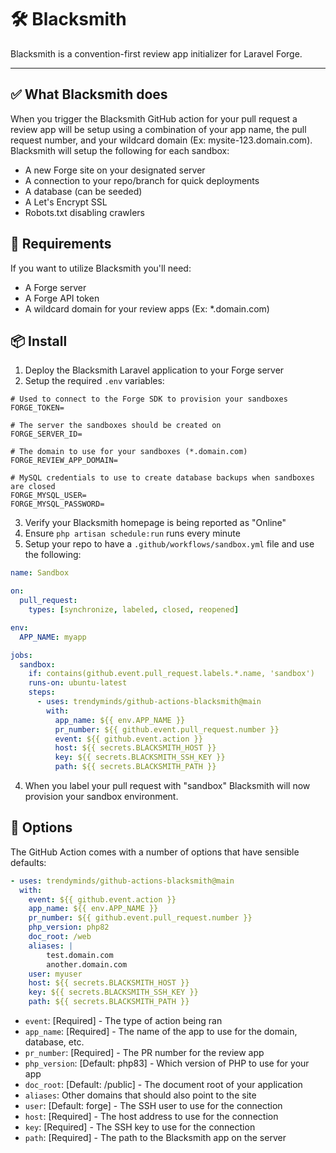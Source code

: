 # 🛠️ Blacksmith

Blacksmith is a convention-first review app initializer for Laravel Forge.

---

## ✅ What Blacksmith does

When you trigger the Blacksmith GitHub action for your pull request a review app will be setup using a combination of your app name, the pull request number, and your wildcard domain (Ex: mysite-123.domain.com). Blacksmith will setup the following for each sandbox:

- A new Forge site on your designated server
- A connection to your repo/branch for quick deployments
- A database (can be seeded)
- A Let's Encrypt SSL
- Robots.txt disabling crawlers

## 🧾 Requirements

If you want to utilize Blacksmith you'll need:

- A Forge server
- A Forge API token
- A wildcard domain for your review apps (Ex: *.domain.com)

## 📦 Install

1. Deploy the Blacksmith Laravel application to your Forge server
2. Setup the required `.env` variables:

```env
# Used to connect to the Forge SDK to provision your sandboxes
FORGE_TOKEN=

# The server the sandboxes should be created on
FORGE_SERVER_ID=

# The domain to use for your sandboxes (*.domain.com)
FORGE_REVIEW_APP_DOMAIN=

# MySQL credentials to use to create database backups when sandboxes are closed
FORGE_MYSQL_USER=
FORGE_MYSQL_PASSWORD=
```

3. Verify your Blacksmith homepage is being reported as "Online"
4. Ensure `php artisan schedule:run` runs every minute
5. Setup your repo to have a `.github/workflows/sandbox.yml` file and use the following:

```yaml
name: Sandbox

on:
  pull_request:
    types: [synchronize, labeled, closed, reopened]

env:
  APP_NAME: myapp

jobs:
  sandbox:
    if: contains(github.event.pull_request.labels.*.name, 'sandbox')
    runs-on: ubuntu-latest
    steps:
      - uses: trendyminds/github-actions-blacksmith@main
        with:
          app_name: ${{ env.APP_NAME }}
          pr_number: ${{ github.event.pull_request.number }}
          event: ${{ github.event.action }}
          host: ${{ secrets.BLACKSMITH_HOST }}
          key: ${{ secrets.BLACKSMITH_SSH_KEY }}
          path: ${{ secrets.BLACKSMITH_PATH }}
```

4. When you label your pull request with "sandbox" Blacksmith will now provision your sandbox environment.

## 🔧 Options

The GitHub Action comes with a number of options that have sensible defaults:

```yaml
- uses: trendyminds/github-actions-blacksmith@main
  with:
    event: ${{ github.event.action }}
    app_name: ${{ env.APP_NAME }}
    pr_number: ${{ github.event.pull_request.number }}
    php_version: php82
    doc_root: /web
    aliases: |
        test.domain.com
        another.domain.com
    user: myuser
    host: ${{ secrets.BLACKSMITH_HOST }}
    key: ${{ secrets.BLACKSMITH_SSH_KEY }}
    path: ${{ secrets.BLACKSMITH_PATH }}
```

- `event`: [Required] - The type of action being ran
- `app_name`: [Required] - The name of the app to use for the domain, database, etc.
- `pr_number`: [Required] - The PR number for the review app
- `php_version`: [Default: php83] - Which version of PHP to use for your app
- `doc_root`: [Default: /public] - The document root of your application
- `aliases`: Other domains that should also point to the site
- `user`: [Default: forge] - The SSH user to use for the connection
- `host`: [Required] - The host address to use for the connection
- `key`: [Required] - The SSH key to use for the connection
- `path`: [Required] - The path to the Blacksmith app on the server
